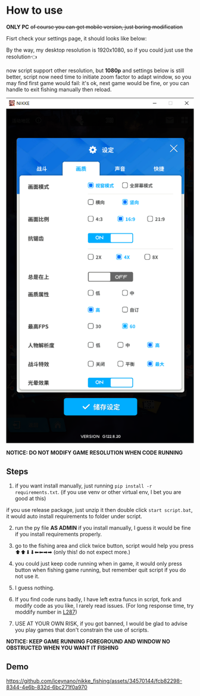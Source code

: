 # How to use

**ONLY PC** ~~of course you can get mobile version, just boring modification~~

Fisrt check your settings page, it should looks like below:

By the way, my desktop resolution is 1920x1080, so if you could just use the resolution👈

now script support other resolution, but **1080p** and settings below is still better, script now need time to initiate zoom factor to adapt window, so you may find first game would fail: it's ok, next game would be fine, or you can handle to exit fishing manually then reload.

![settings](https://github.com/iceynano/nikke_fishing/blob/main/settings.png)

**NOTICE: DO NOT MODIFY GAME RESOLUTION WHEN CODE RUNNING**

## Steps

1. if you want install manually, just running `pip install -r requirements.txt`. (if you use venv or other virtual env, I bet you are good at this)  

if you use release package, just unzip it then double click `start script.bat`, it would auto install requirements to folder under script.

2. run the py file **AS ADMIN** if you install manually, I guess it would be fine if you install requirements properly.

3. go to the fishing area and click twice button, script would help you press ⬆⬆⬇⬇⬅⬅➡➡ (only this! do not expect more.)

4. you could just keep code running when in game, it would only press button when fishing game running, but remember quit script if you do not use it.

5. I guess nothing.

6. If you find code runs badly, I have left extra funcs in script, fork and modify code as you like, I rarely read issues. (For long response time, try moddify number in [L287](https://github.com/iceynano/nikke_fishing/blob/49fff960ba15425bf55e11813b8592bfd3c8e64d/run.py#L287))

7. USE AT YOUR OWN RISK, if you got banned, I would be glad to advise you play games that don't constrain the use of scripts. 

**NOTICE: KEEP GAME RUNNING FOREGROUND AND WINDOW NO OBSTRUCTED WHEN YOU WANT IT FISHING**

## Demo

https://github.com/iceynano/nikke_fishing/assets/34570144/fcb82298-8344-4e6b-832d-6bc271f0a970

